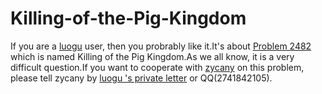 # Killing-of-the-Pig-Kingdom
If you are a [luogu](http://www.luogu.com.cn) user, then you probrably like it.It's about [Problem 2482](http://www.luogu.com.cn/problem/P2482) which is named Killing of the Pig Kingdom.As we all know, it is a very difficult question.If you want to cooperate with [zycany](http://www.luogu.com.cn/user/270791) on this problem, please tell zycany by [luogu 's private letter](https://www.luogu.com.cn/chat?uid=270791) or QQ(2741842105).
